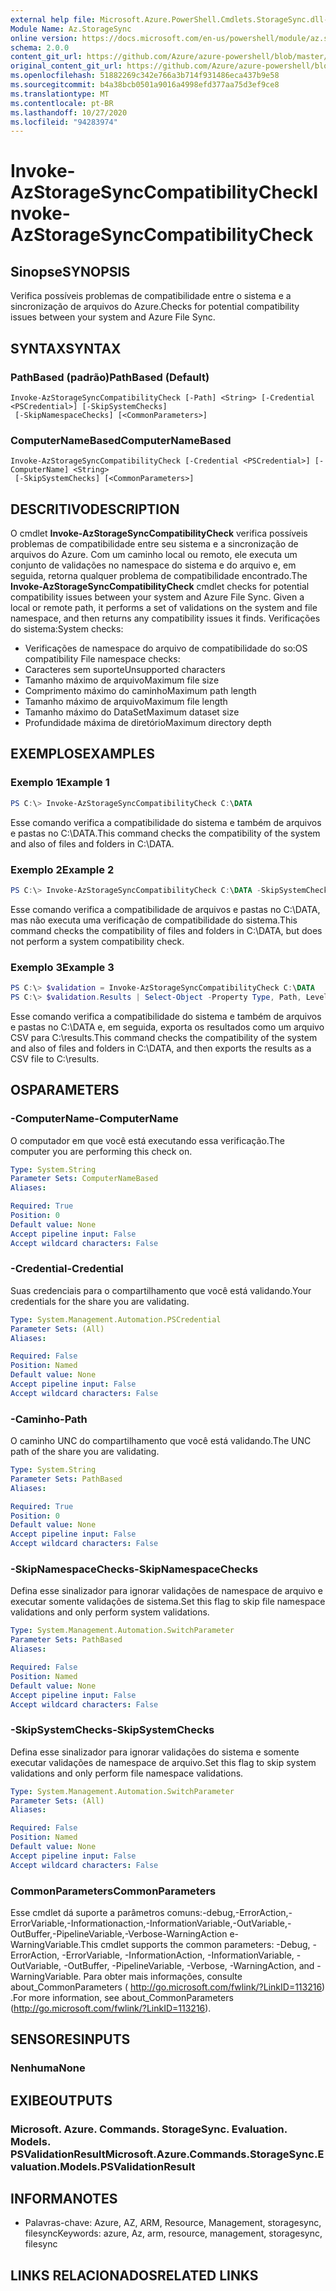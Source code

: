 ```yaml
---
external help file: Microsoft.Azure.PowerShell.Cmdlets.StorageSync.dll-Help.xml
Module Name: Az.StorageSync
online version: https://docs.microsoft.com/en-us/powershell/module/az.storagesync/invoke-azstoragesynccompatibilitycheck
schema: 2.0.0
content_git_url: https://github.com/Azure/azure-powershell/blob/master/src/StorageSync/StorageSync/help/Invoke-AzStorageSyncCompatibilityCheck.md
original_content_git_url: https://github.com/Azure/azure-powershell/blob/master/src/StorageSync/StorageSync/help/Invoke-AzStorageSyncCompatibilityCheck.md
ms.openlocfilehash: 51882269c342e766a3b714f931486eca437b9e58
ms.sourcegitcommit: b4a38bcb0501a9016a4998efd377aa75d3ef9ce8
ms.translationtype: MT
ms.contentlocale: pt-BR
ms.lasthandoff: 10/27/2020
ms.locfileid: "94283974"
---
```

# <span data-ttu-id="16aff-101">Invoke-AzStorageSyncCompatibilityCheck</span><span class="sxs-lookup"><span data-stu-id="16aff-101">Invoke-AzStorageSyncCompatibilityCheck</span></span>

## <span data-ttu-id="16aff-102">Sinopse</span><span class="sxs-lookup"><span data-stu-id="16aff-102">SYNOPSIS</span></span>
<span data-ttu-id="16aff-103">Verifica possíveis problemas de compatibilidade entre o sistema e a sincronização de arquivos do Azure.</span><span class="sxs-lookup"><span data-stu-id="16aff-103">Checks for potential compatibility issues between your system and Azure File Sync.</span></span>

## <span data-ttu-id="16aff-104">SYNTAX</span><span class="sxs-lookup"><span data-stu-id="16aff-104">SYNTAX</span></span>

### <span data-ttu-id="16aff-105">PathBased (padrão)</span><span class="sxs-lookup"><span data-stu-id="16aff-105">PathBased (Default)</span></span>
```
Invoke-AzStorageSyncCompatibilityCheck [-Path] <String> [-Credential <PSCredential>] [-SkipSystemChecks]
 [-SkipNamespaceChecks] [<CommonParameters>]
```

### <span data-ttu-id="16aff-106">ComputerNameBased</span><span class="sxs-lookup"><span data-stu-id="16aff-106">ComputerNameBased</span></span>
```
Invoke-AzStorageSyncCompatibilityCheck [-Credential <PSCredential>] [-ComputerName] <String>
 [-SkipSystemChecks] [<CommonParameters>]
```

## <span data-ttu-id="16aff-107">DESCRITIVO</span><span class="sxs-lookup"><span data-stu-id="16aff-107">DESCRIPTION</span></span>
<span data-ttu-id="16aff-108">O cmdlet **Invoke-AzStorageSyncCompatibilityCheck** verifica possíveis problemas de compatibilidade entre seu sistema e a sincronização de arquivos do Azure. Com um caminho local ou remoto, ele executa um conjunto de validações no namespace do sistema e do arquivo e, em seguida, retorna qualquer problema de compatibilidade encontrado.</span><span class="sxs-lookup"><span data-stu-id="16aff-108">The **Invoke-AzStorageSyncCompatibilityCheck** cmdlet checks for potential compatibility issues between your system and Azure File Sync. Given a local or remote path, it performs a set of validations on the system and file namespace, and then returns any compatibility issues it finds.</span></span>
<span data-ttu-id="16aff-109">Verificações do sistema:</span><span class="sxs-lookup"><span data-stu-id="16aff-109">System checks:</span></span>
- <span data-ttu-id="16aff-110">Verificações de namespace do arquivo de compatibilidade do so:</span><span class="sxs-lookup"><span data-stu-id="16aff-110">OS compatibility File namespace checks:</span></span>
- <span data-ttu-id="16aff-111">Caracteres sem suporte</span><span class="sxs-lookup"><span data-stu-id="16aff-111">Unsupported characters</span></span>
- <span data-ttu-id="16aff-112">Tamanho máximo de arquivo</span><span class="sxs-lookup"><span data-stu-id="16aff-112">Maximum file size</span></span>
- <span data-ttu-id="16aff-113">Comprimento máximo do caminho</span><span class="sxs-lookup"><span data-stu-id="16aff-113">Maximum path length</span></span>
- <span data-ttu-id="16aff-114">Tamanho máximo de arquivo</span><span class="sxs-lookup"><span data-stu-id="16aff-114">Maximum file length</span></span>
- <span data-ttu-id="16aff-115">Tamanho máximo do DataSet</span><span class="sxs-lookup"><span data-stu-id="16aff-115">Maximum dataset size</span></span>
- <span data-ttu-id="16aff-116">Profundidade máxima de diretório</span><span class="sxs-lookup"><span data-stu-id="16aff-116">Maximum directory depth</span></span>

## <span data-ttu-id="16aff-117">EXEMPLOS</span><span class="sxs-lookup"><span data-stu-id="16aff-117">EXAMPLES</span></span>

### <span data-ttu-id="16aff-118">Exemplo 1</span><span class="sxs-lookup"><span data-stu-id="16aff-118">Example 1</span></span>
```powershell
PS C:\> Invoke-AzStorageSyncCompatibilityCheck C:\DATA
```

<span data-ttu-id="16aff-119">Esse comando verifica a compatibilidade do sistema e também de arquivos e pastas no C:\DATA.</span><span class="sxs-lookup"><span data-stu-id="16aff-119">This command checks the compatibility of the system and also of files and folders in C:\DATA.</span></span>

### <span data-ttu-id="16aff-120">Exemplo 2</span><span class="sxs-lookup"><span data-stu-id="16aff-120">Example 2</span></span>
```powershell
PS C:\> Invoke-AzStorageSyncCompatibilityCheck C:\DATA -SkipSystemChecks
```

<span data-ttu-id="16aff-121">Esse comando verifica a compatibilidade de arquivos e pastas no C:\DATA, mas não executa uma verificação de compatibilidade do sistema.</span><span class="sxs-lookup"><span data-stu-id="16aff-121">This command checks the compatibility of files and folders in C:\DATA, but does not perform a system compatibility check.</span></span>

### <span data-ttu-id="16aff-122">Exemplo 3</span><span class="sxs-lookup"><span data-stu-id="16aff-122">Example 3</span></span>
```powershell
PS C:\> $validation = Invoke-AzStorageSyncCompatibilityCheck C:\DATA
PS C:\> $validation.Results | Select-Object -Property Type, Path, Level, Description, Result | Export-Csv -Path C:\results.csv -Encoding utf8
```

<span data-ttu-id="16aff-123">Esse comando verifica a compatibilidade do sistema e também de arquivos e pastas no C:\DATA e, em seguida, exporta os resultados como um arquivo CSV para C:\results.</span><span class="sxs-lookup"><span data-stu-id="16aff-123">This command checks the compatibility of the system and also of files and folders in C:\DATA, and then exports the results as a CSV file to C:\results.</span></span>

## <span data-ttu-id="16aff-124">OS</span><span class="sxs-lookup"><span data-stu-id="16aff-124">PARAMETERS</span></span>

### <span data-ttu-id="16aff-125">-ComputerName</span><span class="sxs-lookup"><span data-stu-id="16aff-125">-ComputerName</span></span>
<span data-ttu-id="16aff-126">O computador em que você está executando essa verificação.</span><span class="sxs-lookup"><span data-stu-id="16aff-126">The computer you are performing this check on.</span></span>

```yaml
Type: System.String
Parameter Sets: ComputerNameBased
Aliases:

Required: True
Position: 0
Default value: None
Accept pipeline input: False
Accept wildcard characters: False
```

### <span data-ttu-id="16aff-127">-Credential</span><span class="sxs-lookup"><span data-stu-id="16aff-127">-Credential</span></span>
<span data-ttu-id="16aff-128">Suas credenciais para o compartilhamento que você está validando.</span><span class="sxs-lookup"><span data-stu-id="16aff-128">Your credentials for the share you are validating.</span></span>

```yaml
Type: System.Management.Automation.PSCredential
Parameter Sets: (All)
Aliases:

Required: False
Position: Named
Default value: None
Accept pipeline input: False
Accept wildcard characters: False
```

### <span data-ttu-id="16aff-129">-Caminho</span><span class="sxs-lookup"><span data-stu-id="16aff-129">-Path</span></span>
<span data-ttu-id="16aff-130">O caminho UNC do compartilhamento que você está validando.</span><span class="sxs-lookup"><span data-stu-id="16aff-130">The UNC path of the share you are validating.</span></span>

```yaml
Type: System.String
Parameter Sets: PathBased
Aliases:

Required: True
Position: 0
Default value: None
Accept pipeline input: False
Accept wildcard characters: False
```

### <span data-ttu-id="16aff-131">-SkipNamespaceChecks</span><span class="sxs-lookup"><span data-stu-id="16aff-131">-SkipNamespaceChecks</span></span>
<span data-ttu-id="16aff-132">Defina esse sinalizador para ignorar validações de namespace de arquivo e executar somente validações de sistema.</span><span class="sxs-lookup"><span data-stu-id="16aff-132">Set this flag to skip file namespace validations and only perform system validations.</span></span>

```yaml
Type: System.Management.Automation.SwitchParameter
Parameter Sets: PathBased
Aliases:

Required: False
Position: Named
Default value: None
Accept pipeline input: False
Accept wildcard characters: False
```

### <span data-ttu-id="16aff-133">-SkipSystemChecks</span><span class="sxs-lookup"><span data-stu-id="16aff-133">-SkipSystemChecks</span></span>
<span data-ttu-id="16aff-134">Defina esse sinalizador para ignorar validações do sistema e somente executar validações de namespace de arquivo.</span><span class="sxs-lookup"><span data-stu-id="16aff-134">Set this flag to skip system validations and only perform file namespace validations.</span></span>

```yaml
Type: System.Management.Automation.SwitchParameter
Parameter Sets: (All)
Aliases:

Required: False
Position: Named
Default value: None
Accept pipeline input: False
Accept wildcard characters: False
```

### <span data-ttu-id="16aff-135">CommonParameters</span><span class="sxs-lookup"><span data-stu-id="16aff-135">CommonParameters</span></span>
<span data-ttu-id="16aff-136">Esse cmdlet dá suporte a parâmetros comuns:-debug,-ErrorAction,-ErrorVariable,-Informationaction,-InformationVariable,-OutVariable,-OutBuffer,-PipelineVariable,-Verbose-WarningAction e-WarningVariable.</span><span class="sxs-lookup"><span data-stu-id="16aff-136">This cmdlet supports the common parameters: -Debug, -ErrorAction, -ErrorVariable, -InformationAction, -InformationVariable, -OutVariable, -OutBuffer, -PipelineVariable, -Verbose, -WarningAction, and -WarningVariable.</span></span> <span data-ttu-id="16aff-137">Para obter mais informações, consulte about_CommonParameters ( http://go.microsoft.com/fwlink/?LinkID=113216) .</span><span class="sxs-lookup"><span data-stu-id="16aff-137">For more information, see about_CommonParameters (http://go.microsoft.com/fwlink/?LinkID=113216).</span></span>

## <span data-ttu-id="16aff-138">SENSORES</span><span class="sxs-lookup"><span data-stu-id="16aff-138">INPUTS</span></span>

### <span data-ttu-id="16aff-139">Nenhuma</span><span class="sxs-lookup"><span data-stu-id="16aff-139">None</span></span>

## <span data-ttu-id="16aff-140">EXIBE</span><span class="sxs-lookup"><span data-stu-id="16aff-140">OUTPUTS</span></span>

### <span data-ttu-id="16aff-141">Microsoft. Azure. Commands. StorageSync. Evaluation. Models. PSValidationResult</span><span class="sxs-lookup"><span data-stu-id="16aff-141">Microsoft.Azure.Commands.StorageSync.Evaluation.Models.PSValidationResult</span></span>

## <span data-ttu-id="16aff-142">INFORMA</span><span class="sxs-lookup"><span data-stu-id="16aff-142">NOTES</span></span>
* <span data-ttu-id="16aff-143">Palavras-chave: Azure, AZ, ARM, Resource, Management, storagesync, filesync</span><span class="sxs-lookup"><span data-stu-id="16aff-143">Keywords: azure, Az, arm, resource, management, storagesync, filesync</span></span>

## <span data-ttu-id="16aff-144">LINKS RELACIONADOS</span><span class="sxs-lookup"><span data-stu-id="16aff-144">RELATED LINKS</span></span>
